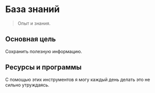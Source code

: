 # База знаний

> Опыт и знания.

## Основная цель

Сохранить полезную информацию.

## Ресурсы и программы

С помощью этих инструментов я могу каждый день делать это не сильно утруждаясь.

